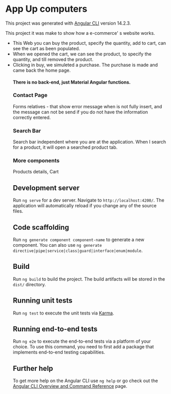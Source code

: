 # App Up computers

This project was generated with [Angular CLI](https://github.com/angular/angular-cli) version 14.2.3.

This project it was make to show how a  e-commerce' s website works.
<ul>
<li>This Web you can  buy the product, specify the quantity, add to cart, can see  the cart as been populated.</li>
<li>When we opened the cart, we can see the product, to specify the quantity, and till removed the product.</li>
 <li>Clicking in buy, we simuleted a purchase. The purchase is made and came back the home page.</li>
  
  #### There is no back-end, just Material Angular functions.
  
  ### Contact Page 
  Forms relatives - that show error message when is not fully insert, and the message can not be send if you do not have the information correctly entered.
  ### Search Bar
  Search bar independent where you are at the application.  When I search for a product, it will open a searched product tab.
  
  ### More components
  Products details, Cart
  
## Development server

Run `ng serve` for a dev server. Navigate to `http://localhost:4200/`. The application will automatically reload if you change any of the source files.

## Code scaffolding

Run `ng generate component component-name` to generate a new component. You can also use `ng generate directive|pipe|service|class|guard|interface|enum|module`.

## Build

Run `ng build` to build the project. The build artifacts will be stored in the `dist/` directory.

## Running unit tests

Run `ng test` to execute the unit tests via [Karma](https://karma-runner.github.io).

## Running end-to-end tests

Run `ng e2e` to execute the end-to-end tests via a platform of your choice. To use this command, you need to first add a package that implements end-to-end testing capabilities.

## Further help

To get more help on the Angular CLI use `ng help` or go check out the [Angular CLI Overview and Command Reference](https://angular.io/cli) page.
